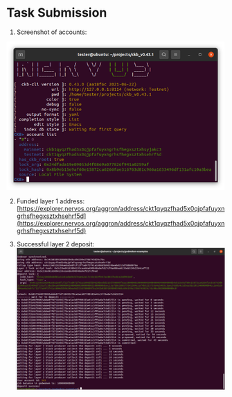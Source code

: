 # Task Submission

1. Screenshot of accounts:
    
![alt text](1_1.png)

2. Funded layer 1 address:
[https://explorer.nervos.org/aggron/address/ckt1qyqzfhad5x0qjpfafuyxngrhsfhegxsztxhsehrf5d](https://explorer.nervos.org/aggron/address/ckt1qyqzfhad5x0qjpfafuyxngrhsfhegxsztxhsehrf5d)

3. Successful layer 2 deposit:
![alt text](1_2.png)